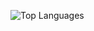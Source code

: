 


<!--
 ![GitHub Stats](https://github-readme-stats.vercel.app/api?username=oleksiybondar&show_icons=true&theme=tokyonight)
 -->

 ![Top Languages](https://github-readme-stats.vercel.app/api/top-langs/?username=oleksiybondar&layout=compact&theme=tokyonight)

